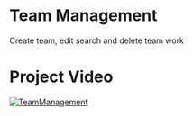 # Team Management

Create team, edit search and delete team work <br/>

# Project Video

[![TeamManagement](https://img.youtube.com/vi/p7onjnko7VM/0.jpg)](https://www.youtube.com/watch?v=p7onjnko7VM)



